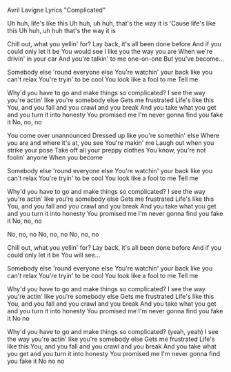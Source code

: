 
Avril Lavigne Lyrics
"Complicated"

Uh huh, life's like this
Uh huh, uh huh, that's the way it is
'Cause life's like this
Uh huh, uh huh that's the way it is

Chill out, what you yellin' for?
Lay back, it's all been done before
And if you could only let it be
You would see
I like you the way you are
When we're drivin' in your car
And you're talkin' to me one-on-one
But you've become...

Somebody else 'round everyone else
You're watchin' your back like you can't relax
You're tryin' to be cool
You look like a fool to me
Tell me

Why'd you have to go and make things so complicated?
I see the way you're actin' like you're somebody else
Gets me frustrated
Life's like this
You, and you fall and you crawl and you break
And you take what you get and you turn it into honesty
You promised me I'm never gonna find you fake it
No, no, no

You come over unannounced
Dressed up like you're somethin' else
Where you are and where it's at, you see
You're makin' me
Laugh out when you strike your pose
Take off all your preppy clothes
You know, you're not foolin' anyone
When you become

Somebody else 'round everyone else
You're watchin' your back like you can't relax
You're tryin' to be cool
You look like a fool to me
Tell me

Why'd you have to go and make things so complicated?
I see the way you're actin' like you're somebody else
Gets me frustrated
Life's like this
You, and you fall and you crawl and you break
And you take what you get and you turn it into honesty
You promised me I'm never gonna find you fake it
No, no, no

No, no, no
No, no, no
No, no, no

Chill out, what you yellin' for?
Lay back, it's all been done before
And if you could only let it be
You will see...

Somebody else 'round everyone else
You're watchin' your back like you can't relax
You're tryin' to be cool
You look like a fool to me
Tell me

Why'd you have to go and make things so complicated?
I see the way you're actin' like you're somebody else
Gets me frustrated
Life's like this
You, and you fall and you crawl and you break
And you take what you get and you turn it into honesty
You promised me I'm never gonna find you fake it
No no

Why'd you have to go and make things so complicated? (yeah, yeah)
I see the way you're actin' like you're somebody else
Gets me frustrated
Life's like this
You, and you fall and you crawl and you break
And you take what you get and you turn it into honesty
You promised me I'm never gonna find you fake it
No no no 